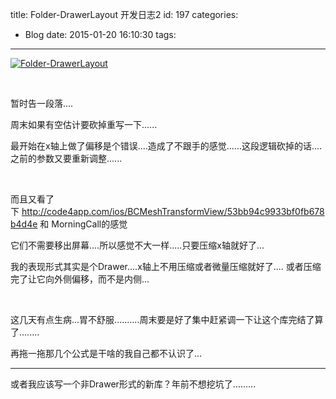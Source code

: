 title: Folder-DrawerLayout 开发日志2
id: 197
categories:
  - Blog
date: 2015-01-20 16:10:30
tags:
---

[![Folder-DrawerLayout](http://dk-exp.com/wp-content/uploads/2015/01/Folder-DrawerLayout3.gif)](http://dk-exp.com/wp-content/uploads/2015/01/Folder-DrawerLayout3.gif)

&nbsp;

暂时告一段落....

周末如果有空估计要砍掉重写一下......

最开始在x轴上做了偏移是个错误....造成了不跟手的感觉......这段逻辑砍掉的话....之前的参数又要重新调整......

&nbsp;

而且又看了下 http://code4app.com/ios/BCMeshTransformView/53bb94c9933bf0fb678b4d4e 和 MorningCall的感觉

它们不需要移出屏幕....所以感觉不大一样.....只要压缩x轴就好了...

我的表现形式其实是个Drawer....x轴上不用压缩或者微量压缩就好了.... 或者压缩完了让它向外侧偏移，而不是内侧...

&nbsp;

这几天有点生病...胃不舒服..........周末要是好了集中赶紧调一下让这个库完结了算了........

再拖一拖那几个公式是干啥的我自己都不认识了...

--------------------------------

或者我应该写一个非Drawer形式的新库？年前不想挖坑了.........
